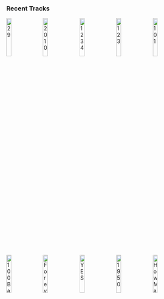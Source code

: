 ### Recent Tracks
[<img src='https://lastfm.freetls.fastly.net/i/u/300x300/9638d910f5ea49a430da4a15f0c20b4b.png' width='16%' height='16%' alt='29'>](https://www.last.fm/music/run%2briver%2bnorth/_/29)&nbsp;&nbsp;&nbsp;&nbsp;[<img src='https://lastfm.freetls.fastly.net/i/u/300x300/89decf6b81dd8a3a6f1ca825763ae7a3.png' width='16%' height='16%' alt='2010'>](https://www.last.fm/music/the%2bkeystones/_/2010)&nbsp;&nbsp;&nbsp;&nbsp;[<img src='https://lastfm.freetls.fastly.net/i/u/300x300/ee8a78424bc41b190c85a3cc3e6aaf17.png' width='16%' height='16%' alt='1234'>](https://www.last.fm/music/feist/_/1234)&nbsp;&nbsp;&nbsp;&nbsp;[<img src='https://lastfm.freetls.fastly.net/i/u/300x300/d9b6c1b2e45655863cbe8185d907196e.png' width='16%' height='16%' alt='123'>](https://www.last.fm/music/jess%2bglynne/_/123)&nbsp;&nbsp;&nbsp;&nbsp;[<img src='https://lastfm.freetls.fastly.net/i/u/300x300/43b783c7c392361df4986596c5499931.png' width='16%' height='16%' alt='101'>](https://www.last.fm/music/walla/_/101)&nbsp;&nbsp;&nbsp;&nbsp;<br>[<img src='https://lastfm.freetls.fastly.net/i/u/300x300/1a1cd474e9e7ca1cc4c3ea038b89e8c1.png' width='16%' height='16%' alt='100 Bad Days'>](https://www.last.fm/music/ajr/_/100%2bbad%2bdays)&nbsp;&nbsp;&nbsp;&nbsp;[<img src='https://lastfm.freetls.fastly.net/i/u/300x300/b955b592b662636a648bb327d0a5ad9b.png' width='16%' height='16%' alt='Forever Young'>](https://www.last.fm/music/john%2bde%2bsohn/_/forever%2byoung)&nbsp;&nbsp;&nbsp;&nbsp;[<img src='https://lastfm.freetls.fastly.net/i/u/300x300/bbd6ef4c60cdf08b8790e4e61d883445.png' width='16%' height='16%' alt='YES'>](https://www.last.fm/music/ben%2b%2526%2btan/_/yes)&nbsp;&nbsp;&nbsp;&nbsp;[<img src='https://lastfm.freetls.fastly.net/i/u/300x300/495c517dfdef23a33f92f99fcfdd0b1d.png' width='16%' height='16%' alt='1950'>](https://www.last.fm/music/king%2bprincess/_/1950)&nbsp;&nbsp;&nbsp;&nbsp;[<img src='https://lastfm.freetls.fastly.net/i/u/300x300/3e13103d181f1f42c5eba4af857b1ac0.png' width='16%' height='16%' alt='How Many Times?'>](https://www.last.fm/music/joey%2bpecoraro/_/how%2bmany%2btimes%253f)&nbsp;&nbsp;&nbsp;&nbsp;<br>